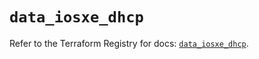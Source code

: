 # `data_iosxe_dhcp`

Refer to the Terraform Registry for docs: [`data_iosxe_dhcp`](https://registry.terraform.io/providers/ciscodevnet/iosxe/0.9.3/docs/data-sources/dhcp).
